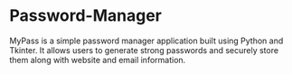 # Password-Manager
MyPass is a simple password manager application built using Python and Tkinter. It allows users to generate strong passwords and securely store them along with website and email information.
